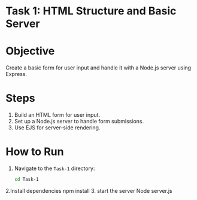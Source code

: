 # Task 1: HTML Structure and Basic Server

# Objective
Create a basic form for user input and handle it with a Node.js server using Express.

# Steps
1. Build an HTML form for user input.
2. Set up a Node.js server to handle form submissions.
3. Use EJS for server-side rendering.

# How to Run
1. Navigate to the `Task-1` directory:
   ```bash
   cd Task-1
2.Install dependencies
 npm install
3. start the server 
Node server.js